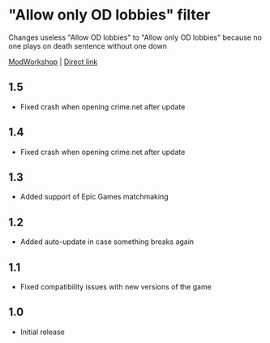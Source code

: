 # "Allow only OD lobbies" filter
Changes useless "Allow OD lobbies" to "Allow only OD lobbies" because no one plays on death sentence without one down

[ModWorkshop](https://modworkshop.net/mod/22093) | [Direct link](https://github.com/rommmmmka/payday-mods/raw/main/Only%20OD%20Filter/Only%20OD%20Filter.zip)

## 1.5
* Fixed crash when opening crime.net after update

## 1.4
* Fixed crash when opening crime.net after update

## 1.3
* Added support of Epic Games matchmaking

## 1.2
* Added auto-update in case something breaks again

## 1.1
* Fixed compatibility issues with new versions of the game

## 1.0
* Initial release